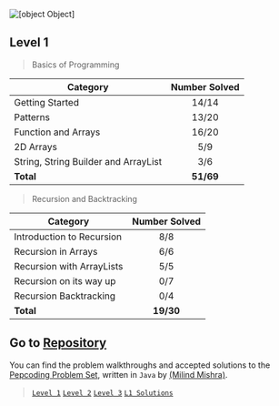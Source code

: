 ![[object Object]](https://socialify.git.ci/thatbeautifuldream/pepcoding-dsa/image?description=1&language=1&name=1&owner=1&theme=Dark)

## Level 1
> Basics of Programming

| Category              | Number Solved |
|-----------------------|:-------------:|
| Getting Started       |    14/14     |
| Patterns              |    13/20     |
| Function and Arrays   |    16/20     |
| 2D Arrays             |      5/9     |
| String, String Builder and ArrayList |     3/6     |
| **Total**             |   **51/69**  |


> Recursion and Backtracking

| Category                  | Number Solved |
|---------------------------|:-------------:|
| Introduction to Recursion |    8/8    |
| Recursion in Arrays       |    6/6    |
| Recursion with ArrayLists |    5/5    |
| Recursion on its way up   |    0/7    |
| Recursion Backtracking    |    0/4    |
| **Total**                 | **19/30** |

## Go to [Repository](https://github.com/thatbeautifuldream/pepcoding-dsa)

You can find the problem walkthroughs and accepted solutions to the [Pepcoding Problem Set](https://www.pepcoding.com/resources/online-java-foundation/), written in `Java` by [(Milind Mishra)](https://milind.bio.link).

> [`Level 1`](https://www.pepcoding.com/resources/online-java-foundation)
> [`Level 2`](https://www.pepcoding.com/resources/data-structures-and-algorithms-in-java-levelup)
> [`Level 3`](https://www.pepcoding.com/resources/data-structures-and-algorithms-in-java-interview-prep)
> [`L1 Solutions`](https://github.com/thatbeautifuldream/dsa-level1)
